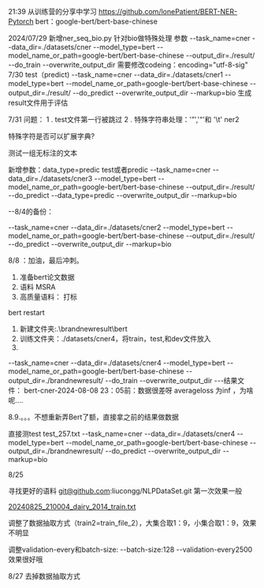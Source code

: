 

21:39 从训练营的分享中学习
https://github.com/lonePatient/BERT-NER-Pytorch
bert：google-bert/bert-base-chinese

2024/07/29 
新增ner_seq_bio.py 针对bio做特殊处理
参数
--task_name=cner
--data_dir=./datasets/cner
--model_type=bert
--model_name_or_path=google-bert/bert-base-chinese
--output_dir=./result/
--do_train
--overwrite_output_dir
需要修改codeing：encoding="utf-8-sig"
7/30
test（predict)
--task_name=cner
--data_dir=./datasets/cner1
--model_type=bert
--model_name_or_path=google-bert/bert-base-chinese
--output_dir=./result/
--do_predict
--overwrite_output_dir
--markup=bio
生成result文件用于评估


7/31
问题：
1 . test文件第一行被跳过
2 . 特殊字符串处理：'”','“'和 '\t' 
ner2

特殊字符是否可以扩展字典?

测试一组无标注的文本

新增参数：data_type=predic
test或者predic
--task_name=cner
--data_dir=./datasets/cner3
--model_type=bert
--model_name_or_path=google-bert/bert-base-chinese
--output_dir=./result/
--do_predict
--data_type=predic
--overwrite_output_dir
--markup=bio

--8/4的备份：

--task_name=cner
--data_dir=./datasets/cner2
--model_type=bert
--model_name_or_path=google-bert/bert-base-chinese
--output_dir=./result/
--do_predict
--overwrite_output_dir
--markup=bio

8/8 ：加油，最后冲刺。
1. 准备bert论文数据
2. 语料 MSRA
3. 高质量语料： 打标

bert restart
1. 新建文件夹:.\brandnewresult\bert
2. 训练文件夹：./datasets/cner4，将train，test,和dev文件放入
3. 
--task_name=cner
--data_dir=./datasets/cner4
--model_type=bert
--model_name_or_path=google-bert/bert-base-chinese
--output_dir=./brandnewresult/
--do_train
--overwrite_output_dir
---结果文件： bert-cner-2024-08-08  23：05前：数据很差呀 averageloss 为inf ，为啥呢....


8.9.。。。不想重新弄Bert了额，直接拿之前的结果做数据

直接测test test_257.txt
--task_name=cner
--data_dir=./datasets/cner4
--model_type=bert
--model_name_or_path=google-bert/bert-base-chinese
--output_dir=./brandnewresult/
--do_predict
--overwrite_output_dir
--markup=bio


8/25

寻找更好的语料
git@github.com:liucongg/NLPDataSet.git
第一次效果一般

[20240825_210004_dairy_2014_train.txt](..%2FPackage2%2FPackage%2FBaseline%2Fmodel%2Fdata%2Ftrainlog%2F20240825_210004_dairy_2014_train.txt)

调整了数据抽取方式（train2=train_file_2），大集合取1：9，小集合取1：9，效果不明显

调整validation-every和batch-size: --batch-size:128 --validation-every2500 效果很好哦


8/27 去掉数据抽取方式